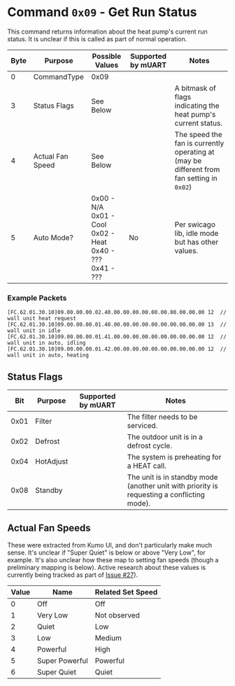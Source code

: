 # Command `0x09` - Get Run Status


This command returns information about the heat pump's current run status. It is unclear if this is called as part of 
normal operation.

| Byte | Purpose          | Possible Values                                                          | Supported by mUART | Notes                                                                                     |
|------|------------------|--------------------------------------------------------------------------|--------------------|-------------------------------------------------------------------------------------------|
| 0    | CommandType      | 0x09                                                                     |                    |
| 3    | Status Flags     | See Below                                                                |                    | A bitmask of flags indicating the heat pump's current status.                             |
| 4    | Actual Fan Speed | See Below                                                                |                    | The speed the fan is currently operating at (may be different from fan setting in `0x02`) |
| 5    | Auto Mode?       | 0x00 - N/A<br/>0x01 - Cool<br/>0x02 - Heat<br/>0x40 - ???<br/>0x41 - ??? | No                 | Per swicago lib, idle mode but has other values.                                          |

### Example Packets

```
[FC.62.01.30.10]09.00.00.00.02.40.00.00.00.00.00.00.00.00.00.00 12  // wall unit heat request
[FC.62.01.30.10]09.00.00.00.01.40.00.00.00.00.00.00.00.00.00.00 13  // wall unit in idle
[FC.62.01.30.10]09.00.00.00.01.41.00.00.00.00.00.00.00.00.00.00 12  // wall unit in auto, idling
[FC.62.01.30.10]09.00.00.00.01.42.00.00.00.00.00.00.00.00.00.00 12  // wall unit in auto, heating
```

## Status Flags

| Bit  | Purpose   | Supported by mUART | Notes                                                                                      |
|------|-----------|--------------------|--------------------------------------------------------------------------------------------|
| 0x01 | Filter    |                    | The filter needs to be serviced.                                                           |
| 0x02 | Defrost   |                    | The outdoor unit is in a defrost cycle.                                                    |
| 0x04 | HotAdjust |                    | The system is preheating for a HEAT call.                                                  |
| 0x08 | Standby   |                    | The unit is in standby mode (another unit with priority is requesting a conflicting mode). |

## Actual Fan Speeds

These were extracted from Kumo UI, and don't particularly make much sense. It's unclear if "Super Quiet" is below or 
above "Very Low", for example. It's also unclear how these map to setting fan speeds (though a preliminary mapping is 
below). Active research about these values is currently being tracked as part of 
[Issue #27](https://github.com/Sammy1Am/mitsubishi-uart/issues/27)).

| Value | Name           | Related Set Speed |
|-------|----------------|-------------------|
| 0     | Off            | Off               |
| 1     | Very Low       | Not observed      |
| 2     | Quiet          | Low               |
| 3     | Low            | Medium            |
| 4     | Powerful       | High              |
| 5     | Super Powerful | Powerful          |
| 6     | Super Quiet    | Quiet             |
